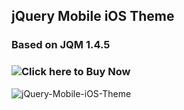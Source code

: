 ## jQuery Mobile iOS Theme

### Based on JQM 1.4.5

### ![Click here to Buy Now](http://store.ququplay.com) 

![jQuery-Mobile-iOS-Theme](https://farm8.staticflickr.com/7570/16258272946_1bd30345fa_o.png)
